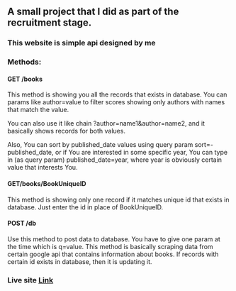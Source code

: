 ## A small project that I did as part of the recruitment stage.

### This website is simple api designed by me

### Methods:

#### GET /books

This method is showing you all the records that exists in database.
You can params like author=value to filter scores showing only authors with names that match the value.

You can also use it like chain ?author=name1&author=name2, and it basically shows records for both values.

Also, You can sort by published_date values using query param sort=-published_date, or if You are interested
in some specific year, You can type in (as query param) published_date=year, where year is obviously certain value that
interests You.


#### GET/books/BookUniqueID

This method is showing only one record if it matches unique id that exists in database.
Just enter the id in place of BookUniqueID.

#### POST /db

Use this method to post data to database. You have to give one param at the time which is q=value.
This method is basically scraping data from certain google api that contains information about books.
If records with certain id exists in database, then it is updating it.

### Live site [Link](https://books-api-recruitment.herokuapp.com/books)